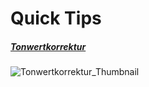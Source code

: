 # Quick Tips

##### [Tonwertkorrektur]()
![Tonwertkorrektur_Thumbnail](/QuickTips/ps-tips-korrektur.png?raw=true)
